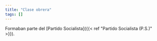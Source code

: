 ```yaml
---
title: "Clase obrera"
tags: []
---
```

Formaban parte del [Partido Socialista]({{< ref "Partido Socialista (P.S.)" >}}).